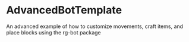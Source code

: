 # AdvancedBotTemplate
An advanced example of how to customize movements, craft items, and place blocks using the rg-bot package
